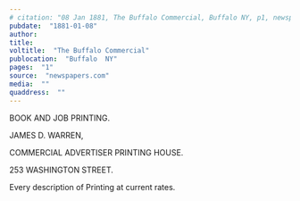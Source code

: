 ```yaml
---
# citation: "08 Jan 1881, The Buffalo Commercial, Buffalo NY, p1, newspapers.com."
pubdate:  "1881-01-08"
author: 
title: 
voltitle:  "The Buffalo Commercial"
publocation:  "Buffalo  NY"
pages:  "1"
source:  "newspapers.com"
media:  ""
quaddress:  ""
---
```

BOOK AND JOB PRINTING. 

JAMES D. WARREN, 

COMMERCIAL ADVERTISER PRINTING HOUSE. 

253 WASHINGTON STREET. 

Every description of Printing at current rates. 

